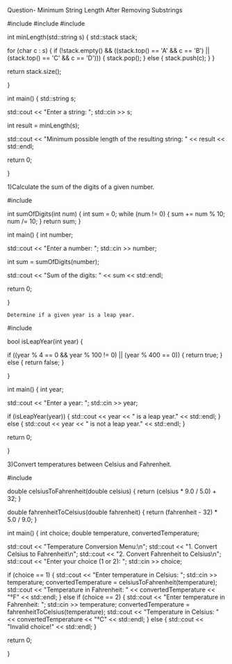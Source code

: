 Question- Minimum String Length After Removing Substrings

#include #include #include

int minLength(std::string s) { std::stack stack;

for (char c : s) {
    if (!stack.empty() && 
        ((stack.top() == 'A' && c == 'B') || (stack.top() == 'C' && c == 'D'))) {
        stack.pop(); 
    } else {
        stack.push(c); 
    }
}

return stack.size();  

}

int main() { std::string s;

std::cout << "Enter a string: ";
std::cin >> s;

int result = minLength(s);

std::cout << "Minimum possible length of the resulting string: " << result << std::endl;

return 0;

}

1)Calculate the sum of the digits of a given number.

#include

int sumOfDigits(int num) { int sum = 0; while (num != 0) { sum += num % 10;
num /= 10;
} return sum; }

int main() { int number;

std::cout << "Enter a number: ";
std::cin >> number;

int sum = sumOfDigits(number);


std::cout << "Sum of the digits: " << sum << std::endl;

return 0;

}

    Determine if a given year is a leap year.

#include

bool isLeapYear(int year) {

if ((year % 4 == 0 && year % 100 != 0) || (year % 400 == 0)) {
    return true;
} else {
    return false;
}

}

int main() { int year;

std::cout << "Enter a year: ";
std::cin >> year;


if (isLeapYear(year)) {
    std::cout << year << " is a leap year." << std::endl;
} else {
    std::cout << year << " is not a leap year." << std::endl;
}

return 0;

}

3)Convert temperatures between Celsius and Fahrenheit.

#include

double celsiusToFahrenheit(double celsius) { return (celsius * 9.0 / 5.0) + 32; }

double fahrenheitToCelsius(double fahrenheit) { return (fahrenheit - 32) * 5.0 / 9.0; }

int main() { int choice; double temperature, convertedTemperature;

std::cout << "Temperature Conversion Menu:\n";
std::cout << "1. Convert Celsius to Fahrenheit\n";
std::cout << "2. Convert Fahrenheit to Celsius\n";
std::cout << "Enter your choice (1 or 2): ";
std::cin >> choice;

if (choice == 1) {
    std::cout << "Enter temperature in Celsius: ";
    std::cin >> temperature;
    convertedTemperature = celsiusToFahrenheit(temperature);
    std::cout << "Temperature in Fahrenheit: " << convertedTemperature << "°F" << std::endl;
} else if (choice == 2) {
    std::cout << "Enter temperature in Fahrenheit: ";
    std::cin >> temperature;
    convertedTemperature = fahrenheitToCelsius(temperature);
    std::cout << "Temperature in Celsius: " << convertedTemperature << "°C" << std::endl;
} else {
    std::cout << "Invalid choice!" << std::endl;
}

return 0;

}
